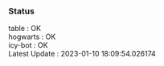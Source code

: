 ### Status


table : OK  
hogwarts : OK  
icy-bot : OK  
Latest Update : 2023-01-10 18:09:54.026174
